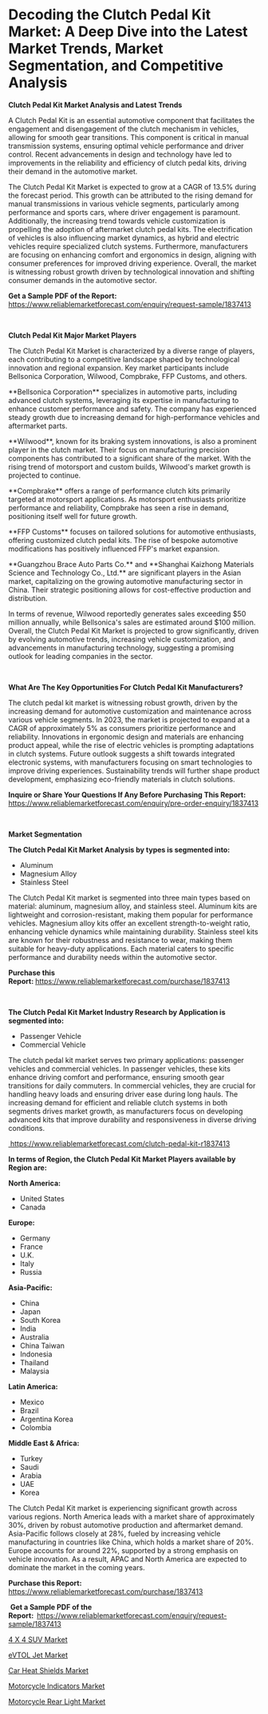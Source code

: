 <p><h1>Decoding the Clutch Pedal Kit Market: A Deep Dive into the Latest Market Trends, Market Segmentation, and Competitive Analysis</h1></p><p><strong>Clutch Pedal Kit Market Analysis and Latest Trends</strong></p>
<p><p>A Clutch Pedal Kit is an essential automotive component that facilitates the engagement and disengagement of the clutch mechanism in vehicles, allowing for smooth gear transitions. This component is critical in manual transmission systems, ensuring optimal vehicle performance and driver control. Recent advancements in design and technology have led to improvements in the reliability and efficiency of clutch pedal kits, driving their demand in the automotive market.</p><p>The Clutch Pedal Kit Market is expected to grow at a CAGR of 13.5% during the forecast period. This growth can be attributed to the rising demand for manual transmissions in various vehicle segments, particularly among performance and sports cars, where driver engagement is paramount. Additionally, the increasing trend towards vehicle customization is propelling the adoption of aftermarket clutch pedal kits. The electrification of vehicles is also influencing market dynamics, as hybrid and electric vehicles require specialized clutch systems. Furthermore, manufacturers are focusing on enhancing comfort and ergonomics in design, aligning with consumer preferences for improved driving experience. Overall, the market is witnessing robust growth driven by technological innovation and shifting consumer demands in the automotive sector.</p></p>
<p><strong>Get a Sample PDF of the Report:&nbsp;</strong> <a href="https://www.reliablemarketforecast.com/enquiry/request-sample/1837413?utm_campaign=1097&utm_medium=2&utm_source=Github&utm_content=ia&utm_term=30032025&utm_id=clutch-pedal-kit">https://www.reliablemarketforecast.com/enquiry/request-sample/1837413</a></p>
<p>&nbsp;</p>
<p><strong>Clutch Pedal Kit Major Market Players</strong></p>
<p><p>The Clutch Pedal Kit Market is characterized by a diverse range of players, each contributing to a competitive landscape shaped by technological innovation and regional expansion. Key market participants include Bellsonica Corporation, Wilwood, Compbrake, FFP Customs, and others.</p><p>**Bellsonica Corporation** specializes in automotive parts, including advanced clutch systems, leveraging its expertise in manufacturing to enhance customer performance and safety. The company has experienced steady growth due to increasing demand for high-performance vehicles and aftermarket parts.</p><p>**Wilwood**, known for its braking system innovations, is also a prominent player in the clutch market. Their focus on manufacturing precision components has contributed to a significant share of the market. With the rising trend of motorsport and custom builds, Wilwood's market growth is projected to continue.</p><p>**Compbrake** offers a range of performance clutch kits primarily targeted at motorsport applications. As motorsport enthusiasts prioritize performance and reliability, Compbrake has seen a rise in demand, positioning itself well for future growth.</p><p>**FFP Customs** focuses on tailored solutions for automotive enthusiasts, offering customized clutch pedal kits. The rise of bespoke automotive modifications has positively influenced FFP's market expansion.</p><p>**Guangzhou Brace Auto Parts Co.** and **Shanghai Kaizhong Materials Science and Technology Co., Ltd.** are significant players in the Asian market, capitalizing on the growing automotive manufacturing sector in China. Their strategic positioning allows for cost-effective production and distribution.</p><p>In terms of revenue, Wilwood reportedly generates sales exceeding $50 million annually, while Bellsonica's sales are estimated around $100 million. Overall, the Clutch Pedal Kit Market is projected to grow significantly, driven by evolving automotive trends, increasing vehicle customization, and advancements in manufacturing technology, suggesting a promising outlook for leading companies in the sector.</p></p>
<p>&nbsp;</p>
<p><strong>What Are The Key Opportunities For Clutch Pedal Kit Manufacturers?</strong></p>
<p><p>The clutch pedal kit market is witnessing robust growth, driven by the increasing demand for automotive customization and maintenance across various vehicle segments. In 2023, the market is projected to expand at a CAGR of approximately 5% as consumers prioritize performance and reliability. Innovations in ergonomic design and materials are enhancing product appeal, while the rise of electric vehicles is prompting adaptations in clutch systems. Future outlook suggests a shift towards integrated electronic systems, with manufacturers focusing on smart technologies to improve driving experiences. Sustainability trends will further shape product development, emphasizing eco-friendly materials in clutch solutions.</p></p>
<p><strong>Inquire or Share Your Questions If Any Before Purchasing This Report:</strong> <a href="https://www.reliablemarketforecast.com/enquiry/pre-order-enquiry/1837413?utm_campaign=1097&utm_medium=2&utm_source=Github&utm_content=ia&utm_term=30032025&utm_id=clutch-pedal-kit">https://www.reliablemarketforecast.com/enquiry/pre-order-enquiry/1837413</a></p>
<p>&nbsp;</p>
<p><strong>Market Segmentation</strong></p>
<p><strong>The Clutch Pedal Kit Market Analysis by types is segmented into:</strong></p>
<p><ul><li>Aluminum</li><li>Magnesium Alloy</li><li>Stainless Steel</li></ul></p>
<p><p>The Clutch Pedal Kit market is segmented into three main types based on material: aluminum, magnesium alloy, and stainless steel. Aluminum kits are lightweight and corrosion-resistant, making them popular for performance vehicles. Magnesium alloy kits offer an excellent strength-to-weight ratio, enhancing vehicle dynamics while maintaining durability. Stainless steel kits are known for their robustness and resistance to wear, making them suitable for heavy-duty applications. Each material caters to specific performance and durability needs within the automotive sector.</p></p>
<p><strong>Purchase this Report:&nbsp;</strong><a href="https://www.reliablemarketforecast.com/purchase/1837413?utm_campaign=1097&utm_medium=2&utm_source=Github&utm_content=ia&utm_term=30032025&utm_id=clutch-pedal-kit">https://www.reliablemarketforecast.com/purchase/1837413</a></p>
<p>&nbsp;</p>
<p><strong>The Clutch Pedal Kit Market Industry Research by Application is segmented into:</strong></p>
<p><ul><li>Passenger Vehicle</li><li>Commercial Vehicle</li></ul></p>
<p><p>The clutch pedal kit market serves two primary applications: passenger vehicles and commercial vehicles. In passenger vehicles, these kits enhance driving comfort and performance, ensuring smooth gear transitions for daily commuters. In commercial vehicles, they are crucial for handling heavy loads and ensuring driver ease during long hauls. The increasing demand for efficient and reliable clutch systems in both segments drives market growth, as manufacturers focus on developing advanced kits that improve durability and responsiveness in diverse driving conditions.</p></p>
<p><a href="https://www.reliablemarketforecast.com/clutch-pedal-kit-r1837413?utm_campaign=1097&utm_medium=2&utm_source=Github&utm_content=ia&utm_term=30032025&utm_id=clutch-pedal-kit">&nbsp;https://www.reliablemarketforecast.com/clutch-pedal-kit-r1837413</a></p>
<p><strong>In terms of Region, the Clutch Pedal Kit Market Players available by Region are:</strong></p>
<p>
    <p> <strong> North America: </strong>
        <ul>
            <li>United States</li>
            <li>Canada</li>
        </ul>
        </p> 
    <p> <strong> Europe: </strong>
        <ul>
            <li>Germany</li>
            <li>France</li>
            <li>U.K.</li>
            <li>Italy</li>
            <li>Russia</li>
        </ul>
        </p> 
    <p> <strong> Asia-Pacific: </strong>
        <ul>
            <li>China</li>
            <li>Japan</li>
            <li>South Korea</li>
            <li>India</li>
            <li>Australia</li>
            <li>China Taiwan</li>
            <li>Indonesia</li>
            <li>Thailand</li>
            <li>Malaysia</li>
        </ul>
        </p> 
    <p> <strong> Latin America: </strong>
        <ul>
            <li>Mexico</li>
            <li>Brazil</li>
            <li>Argentina Korea</li>
            <li>Colombia</li>
        </ul>
        </p> 
    <p> <strong> Middle East & Africa: </strong>
        <ul>
            <li>Turkey</li>
            <li>Saudi</li>
            <li>Arabia</li>
            <li>UAE</li>
            <li>Korea</li>
        </ul>
    </p>
    </p>
<p><p>The Clutch Pedal Kit market is experiencing significant growth across various regions. North America leads with a market share of approximately 30%, driven by robust automotive production and aftermarket demand. Asia-Pacific follows closely at 28%, fueled by increasing vehicle manufacturing in countries like China, which holds a market share of 20%. Europe accounts for around 22%, supported by a strong emphasis on vehicle innovation. As a result, APAC and North America are expected to dominate the market in the coming years.</p></p>
<p><strong>Purchase this Report: </strong><a href="https://www.reliablemarketforecast.com/purchase/1837413?utm_campaign=1097&utm_medium=2&utm_source=Github&utm_content=ia&utm_term=30032025&utm_id=clutch-pedal-kit">https://www.reliablemarketforecast.com/purchase/1837413</a></p>
<p>&nbsp;<strong>Get a Sample PDF of the Report:&nbsp;&nbsp;</strong><a href="https://www.reliablemarketforecast.com/enquiry/request-sample/1837413?utm_campaign=1097&utm_medium=2&utm_source=Github&utm_content=ia&utm_term=30032025&utm_id=clutch-pedal-kit">https://www.reliablemarketforecast.com/enquiry/request-sample/1837413</a></p>
<p><strong></strong></p>
<p><p><a href="https://github.com/oshodikurc/Market-Research-Report-List-1/blob/main/4-x-4-suv-market.md?utm_campaign=1097&utm_medium=2&utm_source=Github&utm_content=ia&utm_term=30032025&utm_id=clutch-pedal-kit">4 X 4 SUV Market</a></p><p><a href="https://github.com/arifasabeygb/Market-Research-Report-List-1/blob/main/evtol-jet-market.md?utm_campaign=1097&utm_medium=2&utm_source=Github&utm_content=ia&utm_term=30032025&utm_id=clutch-pedal-kit">eVTOL Jet Market</a></p><p><a href="https://github.com/ocambdidarhz/Market-Research-Report-List-1/blob/main/car-heat-shields-market.md?utm_campaign=1097&utm_medium=2&utm_source=Github&utm_content=ia&utm_term=30032025&utm_id=clutch-pedal-kit">Car Heat Shields Market</a></p><p><a href="https://github.com/aslinalirey9/Market-Research-Report-List-1/blob/main/motorcycle-indicators-market.md?utm_campaign=1097&utm_medium=2&utm_source=Github&utm_content=ia&utm_term=30032025&utm_id=clutch-pedal-kit">Motorcycle Indicators Market</a></p><p><a href="https://github.com/ajegiobitsa/Market-Research-Report-List-1/blob/main/motorcycle-rear-light-market.md?utm_campaign=1097&utm_medium=2&utm_source=Github&utm_content=ia&utm_term=30032025&utm_id=clutch-pedal-kit">Motorcycle Rear Light Market</a></p></p>